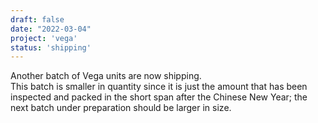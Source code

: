 ```yaml
---
draft: false
date: "2022-03-04"
project: 'vega'
status: 'shipping'
---
```


Another batch of Vega units are now shipping.  
This batch is smaller in quantity since it is just the amount that has been inspected and packed in the short span after the Chinese New Year; the next batch under preparation should be larger in size.